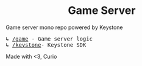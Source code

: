 <h1 align="center"> Game Server </h1>

Game server mono repo powered by Keystone

<pre>
↳ <a href="./game">/game</a> - Game server logic
↳ <a href="./keystone">/keystone</a>- Keystone SDK
</pre>

Made with <3,
Curio
